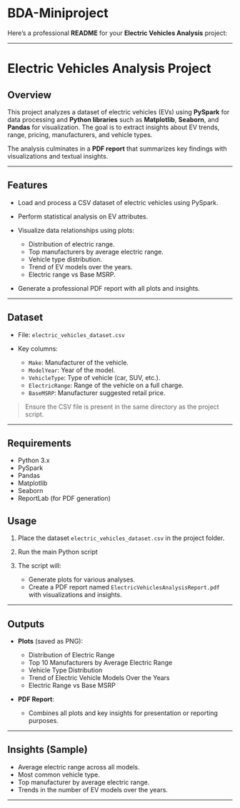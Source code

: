 # BDA-Miniproject
Here’s a professional **README** for your **Electric Vehicles Analysis** project:

---

# Electric Vehicles Analysis Project

## Overview

This project analyzes a dataset of electric vehicles (EVs) using **PySpark** for data processing and **Python libraries** such as **Matplotlib**, **Seaborn**, and **Pandas** for visualization. The goal is to extract insights about EV trends, range, pricing, manufacturers, and vehicle types.

The analysis culminates in a **PDF report** that summarizes key findings with visualizations and textual insights.

---

## Features

* Load and process a CSV dataset of electric vehicles using PySpark.
* Perform statistical analysis on EV attributes.
* Visualize data relationships using plots:

  * Distribution of electric range.
  * Top manufacturers by average electric range.
  * Vehicle type distribution.
  * Trend of EV models over the years.
  * Electric range vs Base MSRP.
* Generate a professional PDF report with all plots and insights.

---

## Dataset

* File: `electric_vehicles_dataset.csv`
* Key columns:

  * `Make`: Manufacturer of the vehicle.
  * `ModelYear`: Year of the model.
  * `VehicleType`: Type of vehicle (car, SUV, etc.).
  * `ElectricRange`: Range of the vehicle on a full charge.
  * `BaseMSRP`: Manufacturer suggested retail price.

> Ensure the CSV file is present in the same directory as the project script.

---

## Requirements

* Python 3.x
* PySpark
* Pandas
* Matplotlib
* Seaborn
* ReportLab (for PDF generation)

## Usage

1. Place the dataset `electric_vehicles_dataset.csv` in the project folder.
2. Run the main Python script

3. The script will:

   * Generate plots for various analyses.
   * Create a PDF report named `ElectricVehiclesAnalysisReport.pdf` with visualizations and insights.

---

## Outputs

* **Plots** (saved as PNG):

  * Distribution of Electric Range
  * Top 10 Manufacturers by Average Electric Range
  * Vehicle Type Distribution
  * Trend of Electric Vehicle Models Over the Years
  * Electric Range vs Base MSRP
* **PDF Report**:

  * Combines all plots and key insights for presentation or reporting purposes.

---

## Insights (Sample)

* Average electric range across all models.
* Most common vehicle type.
* Top manufacturer by average electric range.
* Trends in the number of EV models over the years.

---



